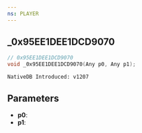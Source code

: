 ```yaml
---
ns: PLAYER
---
```

## _0x95EE1DEE1DCD9070

```c
// 0x95EE1DEE1DCD9070
void _0x95EE1DEE1DCD9070(Any p0, Any p1);
```

```
NativeDB Introduced: v1207
```

## Parameters
* **p0**:
* **p1**:

